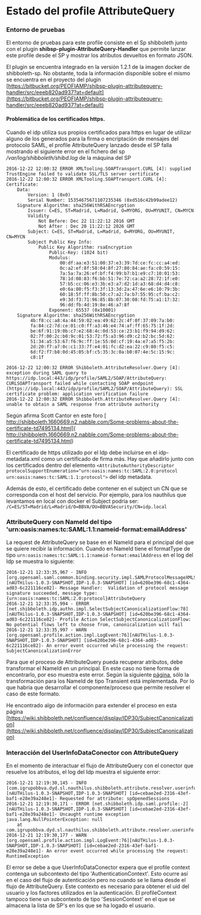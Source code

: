Estado del profile AttributeQuery
=================================

### Entorno de pruebas

El entorno de pruebas para este profile consiste en el Sp shibboleth junto con el plugin **shibsp-plugin-AttributeQuery-Handler** que permite 
lanzar este profile desde el SP y mostrar los atributos devueltos en formato JSON.

El plugin se encuentra integrado en la versión 1.2.1 de la imagen docker de shibboleth-sp.  No obstante, toda la información disponible
sobre el mismo se encuentra en el proyecto del plugin [https://bitbucket.org/PEOFIAMP/shibsp-plugin-attributequery-handler/src/eeeb820ad937?at=default](https://bitbucket.org/PEOFIAMP/shibsp-plugin-attributequery-handler/src/eeeb820ad937?at=default)

#### Problemática de los certificados https.

Cuando el idp utiliza sus propios certificados para https en lugar de utilizar alguno de los generados para la firma o encriptación de mensajes del
protocolo SAML, el profile AttributeQuery lanzado desde el SP falla mostrando el siguiente error en el fichero del sp */var/log/shibboleth/shibd.log* de
la máquina del SP

```
2016-12-22 12:00:32 ERROR XMLTooling.SOAPTransport.CURL [4]: supplied TrustEngine failed to validate SSL/TLS server certificate
2016-12-22 12:00:32 ERROR XMLTooling.SOAPTransport.CURL [4]: Certificate:
    Data:
        Version: 1 (0x0)
        Serial Number: 15354675671107235346 (0xd516c42b99adee12)
    Signature Algorithm: sha256WithRSAEncryption
        Issuer: C=ES, ST=Madrid, L=Madrid, O=MYORG, OU=MYUNIT, CN=MYCN
        Validity
            Not Before: Dec 22 11:22:12 2016 GMT
            Not After : Dec 20 11:22:12 2026 GMT
        Subject: C=ES, ST=Madrid, L=Madrid, O=MYORG, OU=MYUNIT, CN=MYCN
        Subject Public Key Info:
            Public Key Algorithm: rsaEncryption
                Public-Key: (1024 bit)
                Modulus:
                    00:df:aa:e3:51:00:37:e3:39:7d:ce:fc:cc:a4:ed:
                    0c:a2:ef:8f:58:04:8f:27:80:84:ae:fa:c0:59:15:
                    7a:5a:7a:26:ef:bf:f4:99:b7:b1:e9:c7:10:01:53:
                    78:1d:08:83:f6:bb:51:7e:72:ca:a2:28:72:1f:e0:
                    57:b5:cc:06:e3:3b:e3:a7:d2:1d:a3:68:d4:d4:c8:
                    e0:6a:80:f5:f3:3f:13:3d:2a:47:6e:e6:10:79:3b:
                    60:18:5f:ff:8b:50:c7:a2:7a:b7:55:95:cf:ba:c2:
                    e9:3d:f3:71:96:85:8b:07:30:08:fd:75:a1:17:32:
                    96:dd:fb:4d:19:8e:46:a7:8f
                Exponent: 65537 (0x10001)
    Signature Algorithm: sha256WithRSAEncryption
         4b:f8:cc:a8:4a:44:59:02:ea:49:62:2c:4f:0f:37:09:7a:b0:
         fa:84:c2:7d:ce:01:c0:ff:a3:46:e4:74:af:ff:65:75:1f:2d:
         be:6f:91:19:0b:c7:e2:68:4c:0d:53:ce:23:b1:f9:94:d9:62:
         02:7f:00:2c:b0:9c:01:53:72:f5:a3:96:d9:c2:b2:bc:5d:62:
         51:34:a5:53:67:f6:9c:ff:1e:55:0d:cf:19:4a:e7:a5:f5:2b:
         2d:20:f7:a7:0c:c1:33:7f:e4:01:fc:d2:ea:22:c9:80:f5:c5:
         6d:f2:f7:b8:0d:45:05:bf:c5:35:3c:0a:b0:07:4e:5c:15:9c:
         c8:1f

2016-12-22 12:00:32 ERROR Shibboleth.AttributeResolver.Query [4]: exception during SAML query to https://idp.local:443/idp/profile/SAML2/SOAP/AttributeQuery: CURLSOAPTransport failed while contacting SOAP endpoint (https://idp.local:443/idp/profile/SAML2/SOAP/AttributeQuery): SSL certificate problem: application verification failure
2016-12-22 12:00:32 ERROR Shibboleth.AttributeResolver.Query [4]: unable to obtain a SAML response from attribute authority
```

Según afirma Scott Cantor en este foro [
http://shibboleth.1660669.n2.nabble.com/Some-problems-about-the-certificate-td7495134.html](
http://shibboleth.1660669.n2.nabble.com/Some-problems-about-the-certificate-td7495134.html)

El certificado de  https utilizado por el Idp debe incluirse en el idp-metadata.xml como un certificado de firma más. 
Hay que añadirlo junto con los certificados dentro del elemento `<AttributeAuthorityDescriptor protocolSupportEnumeration="urn:oasis:names:tc:SAML:2.0:protocol urn:oasis:names:tc:SAML:1.1:protocol">`
del idp metadata.

Además de esto, el certificado debe contener en el subject un CN que se corresponda con el host del servicio. Por ejemplo, para los nauthilus que levantamos en local con docker
el Subject podría ser: `/C=ES/ST=Madrid/L=Madrid/O=BBVA/OU=BBVASecurity/CN=idp.local`

### AttributeQuery con NameId del tipo 'urn:oasis:names:tc:SAML:1.1:nameid-format:emailAddress'

La request de AttributeQuery se base en el NameId para el principal del que se quiere recibir la información. Cuando en NameId tiene el formatType de tipo `urn:oasis:names:tc:SAML:1.1:nameid-format:emailAddress`
en el log del Idp se muestra lo siguiente:

```
2016-12-21 12:33:35,967 - INFO [org.opensaml.saml.common.binding.security.impl.SAMLProtocolMessageXMLSignatureSecurityHandler:134][nAUTHilus-1.0.3-SNAPSHOT,IDP-1.0.3-SNAPSHOT] [id=620be396-68c1-4364-ad03-6c221116ce82]- Message Handler:  Validation of protocol message signature succeeded, message type: {urn:oasis:names:tc:SAML:2.0:protocol}AttributeQuery
2016-12-21 12:33:35,994 - ERROR [net.shibboleth.idp.authn.impl.SelectSubjectCanonicalizationFlow:78][nAUTHilus-1.0.3-SNAPSHOT,IDP-1.0.3-SNAPSHOT] [id=620be396-68c1-4364-ad03-6c221116ce82]- Profile Action SelectSubjectCanonicalizationFlow: No potential flows left to choose from, canonicalization will fail
2016-12-21 12:33:35,997 - WARN [org.opensaml.profile.action.impl.LogEvent:76][nAUTHilus-1.0.3-SNAPSHOT,IDP-1.0.3-SNAPSHOT] [id=620be396-68c1-4364-ad03-6c221116ce82]- An error event occurred while processing the request: SubjectCanonicalizationError
```

Para que el proceso de AttributeQuery pueda recuperar atributos, debe transformar el NameId en un principal. En este caso no tiene forma de encontrarlo, por eso muestra este error.
Según la siguiente [página](https://wiki.shibboleth.net/confluence/display/IDP30/SAML2AttributeQueryConfiguration), sólo la transformación para los NameId de tipo Transient está implementada. 
Por lo que habría que desarrollar el componente/proceso que permite resolver el caso de este formato.

He encontrado algo de información para extender el proceso en esta página [https://wiki.shibboleth.net/confluence/display/IDP30/SubjectCanonicalization](https://wiki.shibboleth.net/confluence/display/IDP30/SubjectCanonicalization)


### Interacción del UserInfoDataConector con AttributeQuery

En el momento de interactuar el flujo de AttributeQuery con el conector que resuelve los atributos, el log del Idp muestra el siguiente error:
```
2016-12-21 12:19:30,145 - INFO [com.igrupobbva.dyd.sl.nauthilus.shibboleth.attribute.resolver.userinfo.UserInfoDataConnector:61][nAUTHilus-1.0.3-SNAPSHOT,IDP-1.0.3-SNAPSHOT] [id=cebae2ed-2316-43ef-baf1-e28e39a248e1]- Requested for attribute: spOpenedSessions
2016-12-21 12:19:30,171 - ERROR [net.shibboleth.idp.saml.profile:-2][nAUTHilus-1.0.3-SNAPSHOT,IDP-1.0.3-SNAPSHOT] [id=cebae2ed-2316-43ef-baf1-e28e39a248e1]- Uncaught runtime exception
java.lang.NullPointerException: null
	at com.igrupobbva.dyd.sl.nauthilus.shibboleth.attribute.resolver.userinfo.UserInfoDataConnector.doDataConnectorResolve(UserInfoDataConnector.java:68)
2016-12-21 12:19:30,177 - WARN [org.opensaml.profile.action.impl.LogEvent:76][nAUTHilus-1.0.3-SNAPSHOT,IDP-1.0.3-SNAPSHOT] [id=cebae2ed-2316-43ef-baf1-e28e39a248e1]- An error event occurred while processing the request: RuntimeException
```

El error se debe a que UserInfoDataConector expera que el profile context contenga un subcontexto del tipo 'AuthenticationContext'. Esto ocurre así en el caso del flujo de autenticación
pero no cuando se le llama desde el flujo de AttributeQuery.
Este contexto es necesario para obtener el uid del usuario y los factores utilizados en la autenticación.
El profileContext tampoco tiene un subcontexto de tipo 'SessionContext' en el que se almacena la lista de SP's en los que se ha logado el usuario.
 